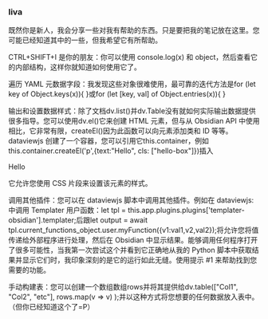 ### liva
既然你是新人，我会分享一些对我有帮助的东西。只是要把我的笔记放在这里。您可能已经知道其中的一些，但我希望它有所帮助。

CTRL+SHIFT+I 是你的朋友：你可以使用 console.log(x) 和 object，然后查看它的内部结构，这样你就知道如何使用它了。

遍历 YAML 元数据字段：我发现这些对象很难使用，最可靠的迭代方法是for (let key of Object.keys(x)){ }或for (let [key, val] of Object.entries(x)){ }

输出和设置数据样式：除了文档dv.list()并dv.Table没有就如何实际输出数据提供很多指导。您可以使用dv.el()它来创建 HTML 元素，但与从 Obsidian API 中使用相比，它非常有限，createEl()因为此函数可以向元素添加类和 ID 等等。dataviewjs 创建了一个容器，您可以引用它this.container，例如this.container.createEl('p',{text:"Hello", cls: ["hello-box"]})插入<p class="hello-box">Hello</p>它允许您使用 CSS 片段来设置该元素的样式。

调用其他插件：您可以在 dataviewjs 脚本中调用其他插件。例如在 dataviewjs: 中调用 Templater 用户函数：let tpl = this.app.plugins.plugins['templater-obsidian'].templater;后跟let output = await tpl.current_functions_object.user.myFunction({v1:val1,v2,val2});将允许您将值传递给外部程序进行处理，然后在 Obsidian 中显示结果。能够调用任何程序打开了很多可能性，当我第一次尝试这个并看到它正确地从我的 Python 脚本中获取结果并显示它们时，我印象深刻的是它的运行如此无缝。使用提示 #1 来帮助找到您需要的功能。

手动构建表：您可以创建一个数组数组rows并将其提供给dv.table(["Col1", "Col2", "etc"], rows.map(v => v) );并以这种方式将您想要的任何数据放入表中。（但你已经知道这个了=P）

###